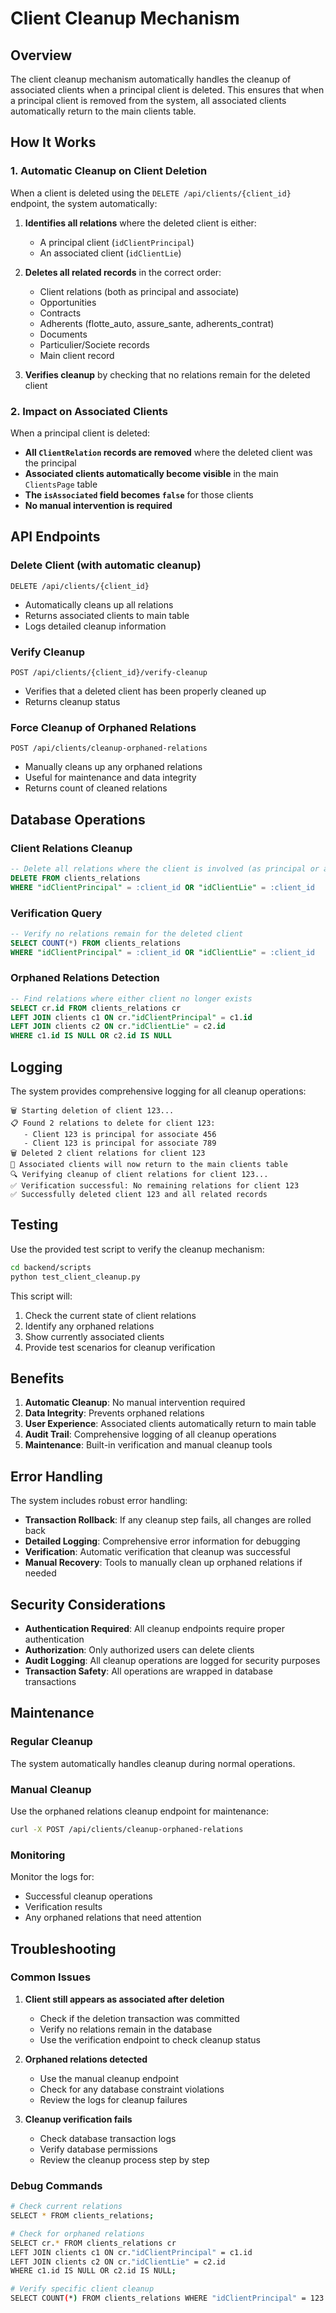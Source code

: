 # Client Cleanup Mechanism

## Overview

The client cleanup mechanism automatically handles the cleanup of associated clients when a principal client is deleted. This ensures that when a principal client is removed from the system, all associated clients automatically return to the main clients table.

## How It Works

### 1. Automatic Cleanup on Client Deletion

When a client is deleted using the `DELETE /api/clients/{client_id}` endpoint, the system automatically:

1. **Identifies all relations** where the deleted client is either:
   - A principal client (`idClientPrincipal`)
   - An associated client (`idClientLie`)

2. **Deletes all related records** in the correct order:
   - Client relations (both as principal and associate)
   - Opportunities
   - Contracts
   - Adherents (flotte_auto, assure_sante, adherents_contrat)
   - Documents
   - Particulier/Societe records
   - Main client record

3. **Verifies cleanup** by checking that no relations remain for the deleted client

### 2. Impact on Associated Clients

When a principal client is deleted:
- **All `ClientRelation` records are removed** where the deleted client was the principal
- **Associated clients automatically become visible** in the main `ClientsPage` table
- **The `isAssociated` field becomes `false`** for those clients
- **No manual intervention is required**

## API Endpoints

### Delete Client (with automatic cleanup)
```
DELETE /api/clients/{client_id}
```
- Automatically cleans up all relations
- Returns associated clients to main table
- Logs detailed cleanup information

### Verify Cleanup
```
POST /api/clients/{client_id}/verify-cleanup
```
- Verifies that a deleted client has been properly cleaned up
- Returns cleanup status

### Force Cleanup of Orphaned Relations
```
POST /api/clients/cleanup-orphaned-relations
```
- Manually cleans up any orphaned relations
- Useful for maintenance and data integrity
- Returns count of cleaned relations

## Database Operations

### Client Relations Cleanup
```sql
-- Delete all relations where the client is involved (as principal or associate)
DELETE FROM clients_relations 
WHERE "idClientPrincipal" = :client_id OR "idClientLie" = :client_id
```

### Verification Query
```sql
-- Verify no relations remain for the deleted client
SELECT COUNT(*) FROM clients_relations 
WHERE "idClientPrincipal" = :client_id OR "idClientLie" = :client_id
```

### Orphaned Relations Detection
```sql
-- Find relations where either client no longer exists
SELECT cr.id FROM clients_relations cr
LEFT JOIN clients c1 ON cr."idClientPrincipal" = c1.id
LEFT JOIN clients c2 ON cr."idClientLie" = c2.id
WHERE c1.id IS NULL OR c2.id IS NULL
```

## Logging

The system provides comprehensive logging for all cleanup operations:

```
🗑️ Starting deletion of client 123...
📋 Found 2 relations to delete for client 123:
   - Client 123 is principal for associate 456
   - Client 123 is principal for associate 789
🗑️ Deleted 2 client relations for client 123
🔄 Associated clients will now return to the main clients table
🔍 Verifying cleanup of client relations for client 123...
✅ Verification successful: No remaining relations for client 123
✅ Successfully deleted client 123 and all related records
```

## Testing

Use the provided test script to verify the cleanup mechanism:

```bash
cd backend/scripts
python test_client_cleanup.py
```

This script will:
1. Check the current state of client relations
2. Identify any orphaned relations
3. Show currently associated clients
4. Provide test scenarios for cleanup verification

## Benefits

1. **Automatic Cleanup**: No manual intervention required
2. **Data Integrity**: Prevents orphaned relations
3. **User Experience**: Associated clients automatically return to main table
4. **Audit Trail**: Comprehensive logging of all cleanup operations
5. **Maintenance**: Built-in verification and manual cleanup tools

## Error Handling

The system includes robust error handling:
- **Transaction Rollback**: If any cleanup step fails, all changes are rolled back
- **Detailed Logging**: Comprehensive error information for debugging
- **Verification**: Automatic verification that cleanup was successful
- **Manual Recovery**: Tools to manually clean up orphaned relations if needed

## Security Considerations

- **Authentication Required**: All cleanup endpoints require proper authentication
- **Authorization**: Only authorized users can delete clients
- **Audit Logging**: All cleanup operations are logged for security purposes
- **Transaction Safety**: All operations are wrapped in database transactions

## Maintenance

### Regular Cleanup
The system automatically handles cleanup during normal operations.

### Manual Cleanup
Use the orphaned relations cleanup endpoint for maintenance:
```bash
curl -X POST /api/clients/cleanup-orphaned-relations
```

### Monitoring
Monitor the logs for:
- Successful cleanup operations
- Verification results
- Any orphaned relations that need attention

## Troubleshooting

### Common Issues

1. **Client still appears as associated after deletion**
   - Check if the deletion transaction was committed
   - Verify no relations remain in the database
   - Use the verification endpoint to check cleanup status

2. **Orphaned relations detected**
   - Use the manual cleanup endpoint
   - Check for any database constraint violations
   - Review the logs for cleanup failures

3. **Cleanup verification fails**
   - Check database transaction logs
   - Verify database permissions
   - Review the cleanup process step by step

### Debug Commands

```bash
# Check current relations
SELECT * FROM clients_relations;

# Check for orphaned relations
SELECT cr.* FROM clients_relations cr
LEFT JOIN clients c1 ON cr."idClientPrincipal" = c1.id
LEFT JOIN clients c2 ON cr."idClientLie" = c2.id
WHERE c1.id IS NULL OR c2.id IS NULL;

# Verify specific client cleanup
SELECT COUNT(*) FROM clients_relations WHERE "idClientPrincipal" = 123 OR "idClientLie" = 123;
```
